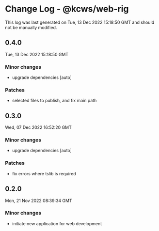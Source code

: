 # Change Log - @kcws/web-rig

This log was last generated on Tue, 13 Dec 2022 15:18:50 GMT and should not be manually modified.

## 0.4.0
Tue, 13 Dec 2022 15:18:50 GMT

### Minor changes

- upgrade dependencies [auto]

### Patches

- selected files to publish, and fix main path

## 0.3.0
Wed, 07 Dec 2022 16:52:20 GMT

### Minor changes

- upgrade dependencies [auto]

### Patches

- fix errors where tslib is required

## 0.2.0
Mon, 21 Nov 2022 08:39:34 GMT

### Minor changes

- initiate new application for web development


